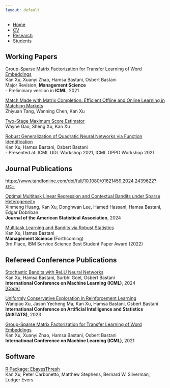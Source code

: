```yaml
---
layout: default
---
```


<ul class='menu'>
<li><a href="./">Home</a></li>
<li><a href="./CV.pdf">CV</a></li>
<li><a href="./research.html">Research</a></li>
<li><a href="./student.html">Students</a></li>
</ul>

<h2>Working Papers</h2>

<p><a href="https://papers.ssrn.com/sol3/papers.cfm?abstract_id=4730050">Group-Sparse Matrix Factorization for Transfer Learning of Word Embeddings</a><br>
Kan Xu, Xuanyi Zhao, Hamsa Bastani, Osbert Bastani<br>
Major Revision, <b>Management Science</b><br>
- Preliminary version in <b>ICML</b>, 2021</p>

<p><a href="https://papers.ssrn.com/sol3/papers.cfm?abstract_id=4976903">Match Made with Matrix Completion: Efficient Offline and Online Learning in Matching Markets</a><br>
Zhiyuan Tang, Wanning Chen, Kan Xu</p>

<p><a href="https://arxiv.org/abs/2009.02854v4">Two-Stage Maximum Score Estimator</a><br>
Wayne Gao, Sheng Xu, Kan Xu</p>

<p><a href="https://arxiv.org/abs/2109.10935">Robust Generalization of Quadratic Neural Networks via Function Identification</a><br>
Kan Xu, Hamsa Bastani, Osbert Bastani<br>
- Presented at: ICML UDL Workshop 2021, ICML OPPO Workshop 2021</p>

<h2>Journal Publications</h2>

https://www.tandfonline.com/doi/full/10.1080/01621459.2024.2439622?src=

<p><a href="https://arxiv.org/abs/2306.06291">Optimal Multitask Linear Regression and
Contextual Bandits under Sparse Heterogeneity</a><br>
Xinmeng Huang, Kan Xu, Donghwan Lee, Hamed Hassani, Hamsa Bastani, Edgar Dobriban<br>
<b>Journal of the American Statistical Association</b>, 2024</p>

<p><a href="https://papers.ssrn.com/sol3/papers.cfm?abstract_id=4779711">Multitask Learning and Bandits via Robust Statistics</a><br>
Kan Xu, Hamsa Bastani<br>
<b>Management Science</b> (Forthcoming)<br>
<span class='award'>3rd Place, IBM Service Science Best Student Paper Award (2022)</span></p>

<h2>Refereed Conference Publications</h2>

<p><a href="https://proceedings.mlr.press/v235/xu24c.html">Stochastic Bandits with ReLU Neural Networks</a><br>
Kan Xu, Hamsa Bastani, Surbhi Goel, Osbert Bastani<br>
<b>International Conference on Machine Learning (ICML)</b>, 2024<br>
<a href="https://github.com/kanxu526/ReLUBandit">[Code]</a></p> 

<p><a href="https://proceedings.mlr.press/v206/xu23j.html">Uniformly Conservative Exploration in Reinforcement Learning</a><br>
Wanqiao Xu, Jason Yecheng Ma, Kan Xu, Hamsa Bastani, Osbert Bastani<br>
<b>International Conference on Artificial Intelligence and Statistics (AISTATS)</b>, 2023</p>

<p><a href="http://proceedings.mlr.press/v139/xu21l.html">Group-Sparse Matrix Factorization for Transfer Learning of Word Embeddings</a><br>
Kan Xu, Xuanyi Zhao, Hamsa Bastani, Osbert Bastani<br>
<b>International Conference on Machine Learning (ICML)</b>, 2021</p>

<h2>Software</h2>

<p><a href="https://github.com/stephenslab/EbayesThresh">R Package: EbayesThresh</a><br>
Kan Xu, Peter Carbonetto, Matthew Stephens, Bernard W. Silverman, Ludger Evers</p>


